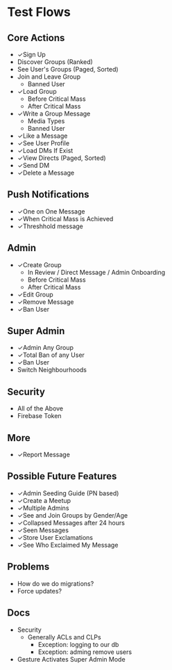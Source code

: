 # Test Flows

## Core Actions

* ✓Sign Up 
* Discover Groups (Ranked)
* See User's Groups (Paged, Sorted)
* Join and Leave Group
	* Banned User
* ✓Load Group
	* Before Critical Mass
	* After Critical Mass
* ✓Write a Group Message
	* Media Types
	* Banned User
* ✓Like a Message
* ✓See User Profile
* ✓Load DMs If Exist
* ✓View Directs (Paged, Sorted)
* ✓Send DM
* ✓Delete a Message

## Push Notifications

* ✓One on One Message
* ✓When Critical Mass is Achieved
* ✓Threshhold message

## Admin

* ✓Create Group
	* In Review / Direct Message / Admin Onboarding
	* Before Critical Mass
	* After Critical Mass
* ✓Edit Group
* ✓Remove Message
* ✓Ban User

## Super Admin

* ✓Admin Any Group
* ✓Total Ban of any User
* ✓Ban User
* Switch Neighbourhoods

## Security

* All of the Above
* Firebase Token

## More

* ✓Report Message

## Possible Future Features

* ✓Admin Seeding Guide (PN based)
* ✓Create a Meetup
* ✓Multiple Admins
* ✓See and Join Groups by Gender/Age
* ✓Collapsed Messages after 24 hours
* ✓Seen Messages
* ✓Store User Exclamations
* ✓See Who Exclaimed My Message

## Problems

* How do we do migrations?
* Force updates?

## Docs

* Security
	* Generally ACLs and CLPs
		* Exception: logging to our db
		* Exception: adming remove users
* Gesture Activates Super Admin Mode